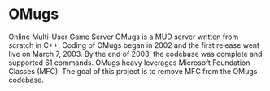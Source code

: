 # OMugs
Online Multi-User Game Server
OMugs is a MUD server written from scratch in C++. Coding of OMugs began in 2002 and the first release went live on March 7, 2003. By the end of 2003, the codebase was complete and supported 61 commands.
OMugs heavy leverages Microsoft Foundation Classes (MFC). The goal of this project is to remove MFC from the OMugs codebase.
